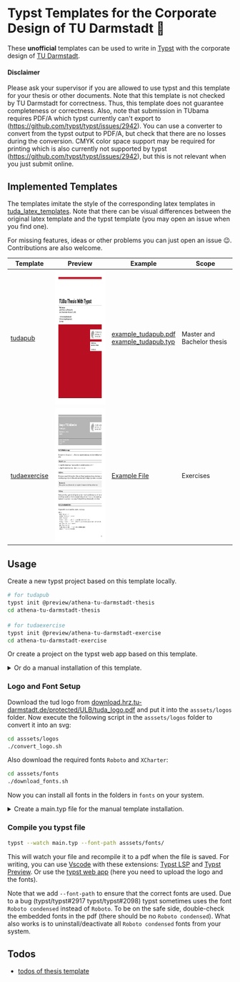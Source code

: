 # Typst Templates for the Corporate Design of TU Darmstadt :book:
These **unofficial** templates can be used to write in [Typst](https://github.com/typst/typst) with the corporate design of [TU Darmstadt](https://www.tu-darmstadt.de/).

#### Disclaimer
Please ask your supervisor if you are allowed to use typst and this template for your thesis or other documents.
Note that this template is not checked by TU Darmstadt for correctness.
Thus, this template does not guarantee completeness or correctness.
Also, note that submission in TUbama requires PDF/A which typst currently can't export to (https://github.com/typst/typst/issues/2942).
You can use a converter to convert from the typst output to PDF/A, but check that there are no losses during the conversion. CMYK color space support may be required for printing which is also currently not supported by typst (https://github.com/typst/typst/issues/2942), but this is not relevant when you just submit online.


## Implemented Templates
The templates imitate the style of the corresponding latex templates in [tuda_latex_templates](https://github.com/tudace/tuda_latex_templates).
Note that there can be visual differences between the original latex template and the typst template (you may open an issue when you find one).

For missing features, ideas or other problems you can just open an issue :wink:. Contributions are also welcome.

| Template | Preview | Example | Scope |
|----------|---------|---------|-------|
| [tudapub](https://github.com/JeyRunner/tuda-typst-templates/blob/main/templates/tudapub/template/tudapub.typ) | <img src="https://raw.githubusercontent.com/JeyRunner/tuda-typst-templates/refs/heads/main/templates/tudapub/preview/tudapub_prev-01.png" height="300px"> | [example_tudapub.pdf](https://github.com/JeyRunner/tuda-typst-templates/blob/main/example_tudapub.pdf) <br/> [example_tudapub.typ](https://github.com/JeyRunner/tuda-typst-templates/blob/main/example_tudapub.typ) | Master and Bachelor thesis |
| [tudaexercise](https://github.com/JeyRunner/tuda-typst-templates/blob/main/templates/tudaexercise/template/tudaexercise.typ) | <img src="https://raw.githubusercontent.com/JeyRunner/tuda-typst-templates/refs/heads/main/templates/tudaexercise/preview/tudaexercise_prev-1.png" height="300px"> | [Example File](https://github.com/JeyRunner/tuda-typst-templates/blob/main/templates_examples/tudaexercise/main.typ) | Exercises |

## Usage
Create a new typst project based on this template locally.
```bash
# for tudapub
typst init @preview/athena-tu-darmstadt-thesis
cd athena-tu-darmstadt-thesis

# for tudaexercise
typst init @preview/athena-tu-darmstadt-exercise
cd athena-tu-darmstadt-exercise
```
Or create a project on the typst web app based on this template.

<details>
<summary>Or do a manual installation of this template.</summary>
For a manual setup create a folder for your writing project and download this template into the `templates` folder:

```bash
mkdir my_exercise && cd my_exercise
mkdir templates && cd templates
git clone https://github.com/JeyRunner/tuda-typst-templates templates/
```
</details>

### Logo and Font Setup
Download the tud logo from [download.hrz.tu-darmstadt.de/protected/ULB/tuda_logo.pdf](https://download.hrz.tu-darmstadt.de/protected/ULB/tuda_logo.pdf) and put it into the `asssets/logos` folder.
Now execute the following script in the `asssets/logos` folder to convert it into an svg:

```bash
cd asssets/logos
./convert_logo.sh
```

Also download the required fonts `Roboto` and `XCharter`:
```bash
cd asssets/fonts
./download_fonts.sh
```
Now you can install all fonts in the folders in `fonts` on your system.

<details>
<summary>Create a main.typ file for the manual template installation.</summary>
Create a simple `main.typ` in the root folder (`my_thesis`) of your new project:

```typst
#import "templates/tuda-typst-templates/templates/tudaexercise/template/lib.typ": *

#show: tudaexercise.with(
  info: (
    title: "My Exercise",
    auhtor: "Your name",
    sheetnumber: 1    
  )
)

= My First Chapter
Some Text
```

</details>

### Compile you typst file

```bash
typst --watch main.typ --font-path asssets/fonts/
```

This will watch your file and recompile it to a pdf when the file is saved. For writing, you can use [Vscode](https://code.visualstudio.com/) with these extensions: [Typst LSP](https://marketplace.visualstudio.com/items?itemName=nvarner.typst-lsp) and [Typst Preview](https://marketplace.visualstudio.com/items?itemName=mgt19937.typst-preview). Or use the [typst web app](https://typst.app/) (here you need to upload the logo and the fonts).

Note that we add `--font-path` to ensure that the correct fonts are used.
Due to a bug (typst/typst#2917 typst/typst#2098) typst sometimes uses the font `Roboto condensed` instead of `Roboto`.
To be on the safe side, double-check the embedded fonts in the pdf (there should be no `Roboto condensed`).
What also works is to uninstall/deactivate all `Roboto condensed` fonts from your system.

## Todos
- [todos of thesis template](https://github.com/JeyRunner/tuda-typst-templates/blob/main/templates/tudapub/TODO.md)
